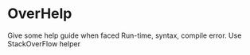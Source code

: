 # OverHelp
Give some help guide when faced Run-time, syntax, compile error.
Use StackOverFlow helper
